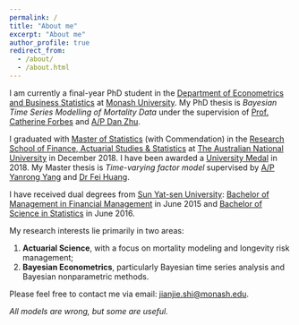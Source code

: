 ```yaml
---
permalink: /
title: "About me"
excerpt: "About me"
author_profile: true
redirect_from: 
  - /about/
  - /about.html
---
```


I am currently a final-year PhD student in the [Department of Econometrics and Business Statistics](https://www.monash.edu/business/ebs) at [Monash University](https://www.monash.edu). My PhD thesis is _Bayesian Time Series Modelling of Mortality Data_ under the supervision of [Prof. Catherine Forbes](https://research.monash.edu/en/persons/catherine-forbes) and [A/P Dan Zhu](https://research.monash.edu/en/persons/dan-zhu).

I graduated with [Master of Statistics](https://programsandcourses.anu.edu.au/2017/program/mstat) (with Commendation) in the [Research School of Finance, Actuarial Studies & Statistics](https://rsfas.anu.edu.au) at [The Australian National University](https://www.anu.edu.au) in December 2018. I have been awarded a [University Medal](https://www.anu.edu.au/students/program-administration/prizes/university-medal-and-postgraduate-medal-for-academic-excellence) in 2018. My Master thesis is _Time-varying factor model_ supervised by [A/P Yanrong Yang](https://cbe.anu.edu.au/about/staff-directory/associate-professor-yanrong-yang) and [Dr Fei Huang](https://www.unsw.edu.au/staff/fei-huang).

I have received dual degrees from [Sun Yat-sen University](https://www.sysu.edu.cn/sysuen/): [Bachelor of Management in Financial Management](https://bus.sysu.edu.cn/en) in June 2015 and [Bachelor of Science in Statistics](https://math.sysu.edu.cn) in June 2016.

My research interests lie primarily in two areas: 
1. **Actuarial Science**, with a focus on mortality modeling and longevity risk management;
2. **Bayesian Econometrics**, particularly Bayesian time series analysis and Bayesian nonparametric methods.
   
Please feel free to contact me via email: [jianjie.shi@monash.edu](mailto:jianjie.shi@monash.edu).

_All models are wrong, but some are useful._
